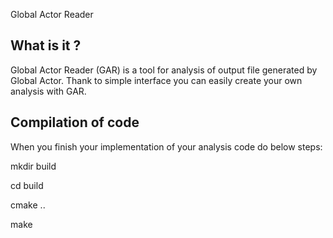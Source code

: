    Global Actor Reader

What is it ?
------------

Global Actor Reader (GAR) is a tool for analysis of output file generated by Global Actor. 
Thank to simple interface you can easily create your own analysis with GAR.

Compilation of code
-----------------

When you finish your implementation of your analysis code do below steps:

mkdir build

cd build

cmake ..

make
